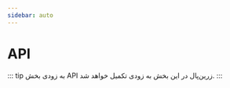 ```yaml
---
sidebar: auto
---
```


# API

::: tip به زودی
بخش API زرین‌پال در این بخش به زودی تکمیل خواهد شد.
:::
